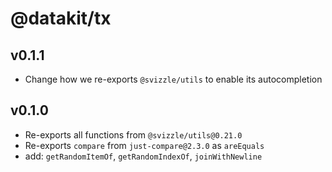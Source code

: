 # @datakit/tx

## v0.1.1

- Change how we re-exports `@svizzle/utils` to enable its autocompletion

## v0.1.0

- Re-exports all functions from `@svizzle/utils@0.21.0`
- Re-exports `compare` from `just-compare@2.3.0` as `areEquals`
- add: `getRandomItemOf`, `getRandomIndexOf`, `joinWithNewline`
